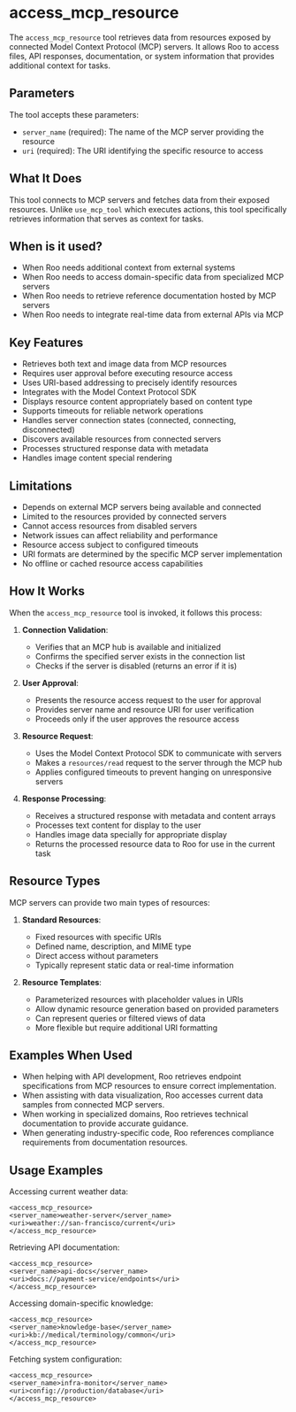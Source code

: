 # access_mcp_resource

The `access_mcp_resource` tool retrieves data from resources exposed by connected Model Context Protocol (MCP) servers. It allows Roo to access files, API responses, documentation, or system information that provides additional context for tasks.

## Parameters

The tool accepts these parameters:

- `server_name` (required): The name of the MCP server providing the resource
- `uri` (required): The URI identifying the specific resource to access

## What It Does

This tool connects to MCP servers and fetches data from their exposed resources. Unlike `use_mcp_tool` which executes actions, this tool specifically retrieves information that serves as context for tasks.

## When is it used?

- When Roo needs additional context from external systems
- When Roo needs to access domain-specific data from specialized MCP servers
- When Roo needs to retrieve reference documentation hosted by MCP servers
- When Roo needs to integrate real-time data from external APIs via MCP

## Key Features

- Retrieves both text and image data from MCP resources
- Requires user approval before executing resource access
- Uses URI-based addressing to precisely identify resources
- Integrates with the Model Context Protocol SDK
- Displays resource content appropriately based on content type
- Supports timeouts for reliable network operations
- Handles server connection states (connected, connecting, disconnected)
- Discovers available resources from connected servers
- Processes structured response data with metadata
- Handles image content special rendering

## Limitations

- Depends on external MCP servers being available and connected
- Limited to the resources provided by connected servers
- Cannot access resources from disabled servers
- Network issues can affect reliability and performance
- Resource access subject to configured timeouts
- URI formats are determined by the specific MCP server implementation
- No offline or cached resource access capabilities

## How It Works

When the `access_mcp_resource` tool is invoked, it follows this process:

1. **Connection Validation**:
   - Verifies that an MCP hub is available and initialized
   - Confirms the specified server exists in the connection list
   - Checks if the server is disabled (returns an error if it is)

2. **User Approval**:
   - Presents the resource access request to the user for approval
   - Provides server name and resource URI for user verification
   - Proceeds only if the user approves the resource access

3. **Resource Request**:
   - Uses the Model Context Protocol SDK to communicate with servers
   - Makes a `resources/read` request to the server through the MCP hub
   - Applies configured timeouts to prevent hanging on unresponsive servers

4. **Response Processing**:
   - Receives a structured response with metadata and content arrays
   - Processes text content for display to the user
   - Handles image data specially for appropriate display
   - Returns the processed resource data to Roo for use in the current task

## Resource Types

MCP servers can provide two main types of resources:

1. **Standard Resources**:
   - Fixed resources with specific URIs
   - Defined name, description, and MIME type
   - Direct access without parameters
   - Typically represent static data or real-time information

2. **Resource Templates**:
   - Parameterized resources with placeholder values in URIs
   - Allow dynamic resource generation based on provided parameters
   - Can represent queries or filtered views of data
   - More flexible but require additional URI formatting

## Examples When Used

- When helping with API development, Roo retrieves endpoint specifications from MCP resources to ensure correct implementation.
- When assisting with data visualization, Roo accesses current data samples from connected MCP servers.
- When working in specialized domains, Roo retrieves technical documentation to provide accurate guidance.
- When generating industry-specific code, Roo references compliance requirements from documentation resources.

## Usage Examples

Accessing current weather data:
```
<access_mcp_resource>
<server_name>weather-server</server_name>
<uri>weather://san-francisco/current</uri>
</access_mcp_resource>
```

Retrieving API documentation:
```
<access_mcp_resource>
<server_name>api-docs</server_name>
<uri>docs://payment-service/endpoints</uri>
</access_mcp_resource>
```

Accessing domain-specific knowledge:
```
<access_mcp_resource>
<server_name>knowledge-base</server_name>
<uri>kb://medical/terminology/common</uri>
</access_mcp_resource>
```

Fetching system configuration:
```
<access_mcp_resource>
<server_name>infra-monitor</server_name>
<uri>config://production/database</uri>
</access_mcp_resource>
```
